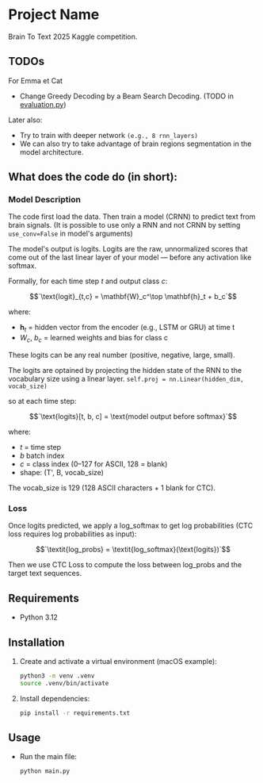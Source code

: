 # Project Name

Brain To Text 2025 Kaggle competition.

## TODOs

For Emma et Cat
- Change Greedy Decoding by a Beam Search Decoding. (TODO in [evaluation.py](evaluation.py))

Later also:
- Try to train with deeper network `(e.g., 8 rnn_layers)`
- We can also try to take advantage of brain regions segmentation in the model architecture.

## What does the code do (in short):

### Model Description
The code first load the data. Then train a model (CRNN) to predict text from brain signals.
(It is possible to use only a RNN and not CRNN by setting `use_conv=False` in model's arguments)

The model's output is logits. Logits are the raw, unnormalized scores that come out of the last linear layer of your model 
— before any activation like softmax.

Formally, for each time step $`t`$ and output class $`c`$:

$$`\text{logit}_{t,c} = \mathbf{W}_c^\top \mathbf{h}_t + b_c`$$

where:
- $`\mathbf{h}_t`$ = hidden vector from the encoder (e.g., LSTM or GRU) at time t
- $`W_c`$, $`b_c`$ = learned weights and bias for class c

These logits can be any real number (positive, negative, large, small).

The logits are optained by projecting the hidden state of the RNN to the vocabulary size using a linear layer.
`self.proj = nn.Linear(hidden_dim, vocab_size)`

so at each time step:

$$`\text{logits}[t, b, c] = \text{model output before softmax}`$$

where:
- $`t`$ = time step
- $`b`$ batch index
- $`c`$ = class index (0–127 for ASCII, 128 = blank)
- shape: (T', B, vocab_size)

The vocab_size is 129 (128 ASCII characters + 1 blank for CTC).

### Loss
Once logits predicted, we apply a log_softmax to get log probabilities (CTC loss requires log probabilities as input):

$$`\textit{log_probs} = \textit{log_softmax}(\text{logits})`$$

Then we use CTC Loss to compute the loss between log_probs and the target text sequences.


## Requirements

- Python 3.12

## Installation

1. Create and activate a virtual environment (macOS example):
   ```bash
   python3 -m venv .venv
   source .venv/bin/activate
   ```
2. Install dependencies:
   ```bash
   pip install -r requirements.txt
   ```

## Usage

- Run the main file:
  ```bash
  python main.py
  ```